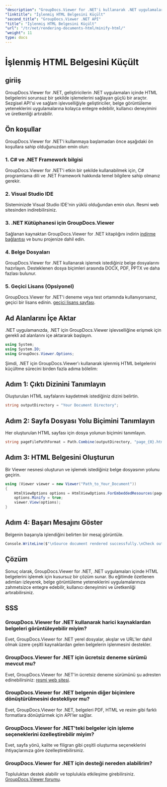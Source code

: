 ```yaml
---
"description": "GroupDocs.Viewer for .NET'i kullanarak .NET uygulamalarında HTML belgelerinin sorunsuz bir şekilde nasıl oluşturulacağını öğrenin."
"linktitle": "İşlenmiş HTML Belgesini Küçült"
"second_title": "GroupDocs.Viewer .NET API"
"title": "İşlenmiş HTML Belgesini Küçült"
"url": "/tr/net/rendering-documents-html/minify-html/"
"weight": 11
type: docs
---
```

# İşlenmiş HTML Belgesini Küçült

## giriiş
GroupDocs.Viewer for .NET, geliştiricilerin .NET uygulamaları içinde HTML belgelerini sorunsuz bir şekilde işlemelerini sağlayan güçlü bir araçtır. Sezgisel API'si ve sağlam işlevselliğiyle geliştiriciler, belge görüntüleme yeteneklerini uygulamalarına kolayca entegre edebilir, kullanıcı deneyimini ve üretkenliği artırabilir.
## Ön koşullar
GroupDocs.Viewer for .NET'i kullanmaya başlamadan önce aşağıdaki ön koşullara sahip olduğunuzdan emin olun:
### 1. C# ve .NET Framework bilgisi
GroupDocs.Viewer for .NET'i etkin bir şekilde kullanabilmek için, C# programlama dili ve .NET Framework hakkında temel bilgilere sahip olmanız gerekir.
### 2. Visual Studio IDE
Sisteminizde Visual Studio IDE'nin yüklü olduğundan emin olun. Resmi web sitesinden indirebilirsiniz.
### 3. .NET Kütüphanesi için GroupDocs.Viewer
Sağlanan kaynaktan GroupDocs.Viewer for .NET kitaplığını indirin [indirme bağlantısı](https://releases.groupdocs.com/viewer/net/) ve bunu projenize dahil edin.
### 4. Belge Dosyaları
GroupDocs.Viewer for .NET kullanarak işlemek istediğiniz belge dosyalarını hazırlayın. Desteklenen dosya biçimleri arasında DOCX, PDF, PPTX ve daha fazlası bulunur.
### 5. Geçici Lisans (Opsiyonel)
GroupDocs.Viewer for .NET'i deneme veya test ortamında kullanıyorsanız, geçici bir lisans edinin. [geçici lisans sayfası](https://purchase.groupdocs.com/temporary-license/).

## Ad Alanlarını İçe Aktar
.NET uygulamanızda, .NET için GroupDocs.Viewer işlevselliğine erişmek için gerekli ad alanlarını içe aktararak başlayın.
```csharp
using System;
using System.IO;
using GroupDocs.Viewer.Options;
```

Şimdi, .NET için GroupDocs.Viewer'ı kullanarak işlenmiş HTML belgelerini küçültme sürecini birden fazla adıma bölelim:
## Adım 1: Çıktı Dizinini Tanımlayın
Oluşturulan HTML sayfalarını kaydetmek istediğiniz dizini belirtin.
```csharp
string outputDirectory = "Your Document Directory";
```
## Adım 2: Sayfa Dosyası Yolu Biçimini Tanımlayın
Her oluşturulan HTML sayfası için dosya yolunun biçimini tanımlayın.
```csharp
string pageFilePathFormat = Path.Combine(outputDirectory, "page_{0}.html");
```
## Adım 3: HTML Belgesini Oluşturun
Bir Viewer nesnesi oluşturun ve işlemek istediğiniz belge dosyasının yolunu geçirin.
```csharp
using (Viewer viewer = new Viewer("Path_to_Your_Document"))
{
    HtmlViewOptions options = HtmlViewOptions.ForEmbeddedResources(pageFilePathFormat);
    options.Minify = true;
    viewer.View(options);
}
```
## Adım 4: Başarı Mesajını Göster
Belgenin başarıyla işlendiğini belirten bir mesaj görüntüle.
```csharp
Console.WriteLine($"\nSource document rendered successfully.\nCheck output in {outputDirectory}.");
```

## Çözüm
Sonuç olarak, GroupDocs.Viewer for .NET, .NET uygulamaları içinde HTML belgelerini işlemek için kusursuz bir çözüm sunar. Bu eğitimde özetlenen adımları izleyerek, belge görüntüleme yeteneklerini uygulamalarınıza zahmetsizce entegre edebilir, kullanıcı deneyimini ve üretkenliği artırabilirsiniz.
## SSS
### GroupDocs.Viewer for .NET kullanarak harici kaynaklardan belgeleri görüntüleyebilir miyim?
Evet, GroupDocs.Viewer for .NET yerel dosyalar, akışlar ve URL'ler dahil olmak üzere çeşitli kaynaklardan gelen belgelerin işlenmesini destekler.
### GroupDocs.Viewer for .NET için ücretsiz deneme sürümü mevcut mu?
Evet, GroupDocs.Viewer for .NET'in ücretsiz deneme sürümünü şu adresten edinebilirsiniz: [resmi web sitesi](https://releases.groupdocs.com/).
### GroupDocs.Viewer for .NET belgenin diğer biçimlere dönüştürülmesini destekliyor mu?
Evet, GroupDocs.Viewer for .NET, belgeleri PDF, HTML ve resim gibi farklı formatlara dönüştürmek için API'ler sağlar.
### GroupDocs.Viewer for .NET'teki belgeler için işleme seçeneklerini özelleştirebilir miyim?
Evet, sayfa yönü, kalite ve filigran gibi çeşitli oluşturma seçeneklerini ihtiyaçlarınıza göre özelleştirebilirsiniz.
### GroupDocs.Viewer for .NET için desteği nereden alabilirim?
Topluluktan destek alabilir ve toplulukla etkileşime girebilirsiniz. [GroupDocs.Viewer forumu](https://forum.groupdocs.com/c/viewer/9).